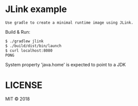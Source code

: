 # JLink example

    Use gradle to create a minimal runtime image using JLink.

Build & Run:

```bash
$ ./gradlew jlink
$ ./build/dist/bin/launch
$ curl localhost:8080
PONG
```

System property 'java.home' is expected to point to a JDK

# LICENSE

MIT © 2018
